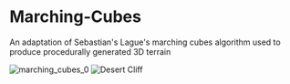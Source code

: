 # Marching-Cubes
 An adaptation of Sebastian's Lague's marching cubes algorithm used to produce procedurally generated 3D terrain
 
 ![marching_cubes_0](https://user-images.githubusercontent.com/15033950/209838823-6f11f14e-8306-4d80-8e0e-1795bbc87674.jpg)
 ![Desert Cliff](https://user-images.githubusercontent.com/15033950/209840813-be95c67c-4a43-41e6-9e5a-2c4c32c239ed.jpg)
